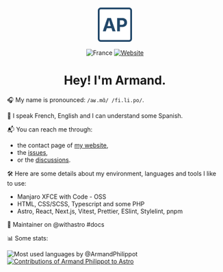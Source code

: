 <p align="center"><img src="./src/logos/logo.svg" width="80px" height="80px" /></p>

<p align="center"><img src="https://img.shields.io/badge/Country-France%20🇫🇷-f9fafb?style=for-the-badge&colorA=214769" alt="France" /> <a href="https://armand.philippot.eu/"><img src="https://img.shields.io/badge/Website-armand.philippot.eu-f9fafb?style=for-the-badge&colorA=214769" alt="Website" /></a></p>

<h1 align="center">Hey! I'm Armand.</h1>

🎧 My name is pronounced: `/aʁ.mɑ̃/ /fi.li.po/`.

💬 I speak French, English and I can understand some Spanish.

📬 You can reach me through:

- the contact page of <a href="https://armand.philippot.eu/en">my website</a>,
- the <a href="https://github.com/ArmandPhilippot/armandphilippot/issues">issues</a>,
- or the <a href="https://github.com/ArmandPhilippot/armandphilippot/discussions">discussions</a>.

🛠 Here are some details about my environment, languages and tools I like to use:

- Manjaro XFCE with Code - OSS
- HTML, CSS/SCSS, Typescript and some PHP
- Astro, React, Next.js, Vitest, Prettier, ESlint, Stylelint, pnpm

🧩 Maintainer on @withastro #docs

📊 Some stats:

<div>
<img align="top" alt="Most used languages by @ArmandPhilippot" src="https://github-readme-stats.vercel.app/api/top-langs/?username=ArmandPhilippot&theme=transparent" />
<a align="top" href="https://astro.badg.es/contributor/ArmandPhilippot/"><img alt="Contributions of Armand Philippot to Astro" src="https://astro.badg.es/v2/contributor/ArmandPhilippot.svg" /></a>
</div>
